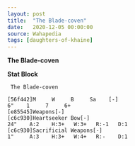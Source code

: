 ```yaml
---
layout: post
title:  "The Blade-coven"
date:   2020-12-05 00:00:00
source: Wahapedia
tags: [daughters-of-khaine]
---
```


**The Blade-coven**

**Stat Block**
```
 The Blade-coven
```

```
[56f442]M     W     B     Sa    [-]
6"    1     7     6+    
[e85545]Weapons[-]
[c6c930]Heartseeker Bow[-]
24"    A:2    H:3+   W:3+   R:-1   D:1   
[c6c930]Sacrificial Weapons[-]
1"     A:3    H:3+   W:4+   R:-    D:1   
```
    